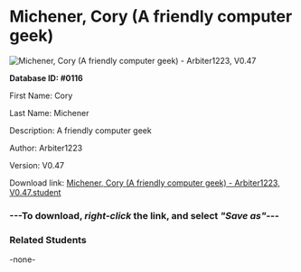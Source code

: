 # Michener, Cory (A friendly computer geek)

<img src="../../Files/Images/Michener, Cory (A friendly computer geek).png" title="Michener, Cory (A friendly computer geek) - Arbiter1223, V0.47">

**Database ID: #0116**

First Name: Cory

Last Name: Michener

Description: A friendly computer geek

Author: Arbiter1223

Version: V0.47

Download link: <a href="https://raw.githubusercontent.com/Arbiter1223/Daigaku-Gurashi-Custom-Students/master/Files/Student%20Files/Michener%2C%20Cory%20(A%20friendly%20computer%20geek)%20-%20Arbiter1223%2C%20V0.47.student">Michener, Cory (A friendly computer geek) - Arbiter1223, V0.47.student</a>

### ---**To download, _right-click_ the link, and select _"Save as"_**---

### Related Students

-none-
